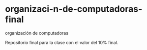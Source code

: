 # organizaci-n-de-computadoras-final
organización de computadoras 

Repositorio final para la clase con el valor del 10% final.